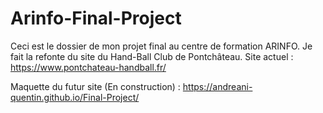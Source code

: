 # Arinfo-Final-Project
Ceci est le dossier de mon projet final au centre de formation ARINFO.
Je fait la refonte du site du Hand-Ball Club de Pontchâteau.
Site actuel : https://www.pontchateau-handball.fr/

Maquette du futur site (En construction) : https://andreani-quentin.github.io/Final-Project/
